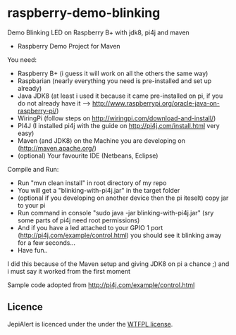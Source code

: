 # raspberry-demo-blinking
Demo Blinking LED on Raspberry B+ with jdk8, pi4j and maven

- Raspberry Demo Project for Maven

You need:
  - Raspberry B+ (i guess it will work on all the others the same way)
  - Raspbarian (nearly everything you need is pre-installed and set up already)
  - Java JDK8 (at least i used it because it came pre-installed on pi, if you do not already have it --> http://www.raspberrypi.org/oracle-java-on-raspberry-pi/)
  - WiringPi (follow steps on http://wiringpi.com/download-and-install/)
  - PI4J (I installed pi4j with the guide on http://pi4j.com/install.html very easy)
  - Maven (and JDK8) on the Machine you are developing on (http://maven.apache.org/)
  - (optional) Your favourite IDE (Netbeans, Eclipse)

Compile and Run:
  - Run "mvn clean install" in root directory of my repo
  - You will get a "blinking-with-pi4j.jar" in the target folder
  - (optional if you developing on another device then the pi iteselt) copy jar to your pi
  - Run command in console "sudo java -jar blinking-with-pi4j.jar" (sry some parts of pi4j need root permissions)
  - And if you have a led attached to your GPIO 1 port (http://pi4j.com/example/control.html) you should see it blinking away for a few seconds...
  - Have fun..

I did this because of the Maven setup and giving JDK8 on pi a chance ;) and i must say it worked from the first moment

Sample code adopted from http://pi4j.com/example/control.html

## Licence
JepiAlert is licenced under the under the [WTFPL license](http://www.wtfpl.net/).
